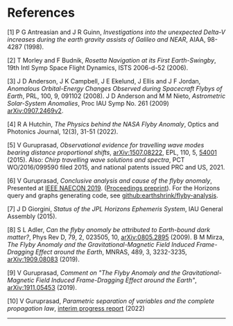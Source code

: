 # References

<a id=1></a>
[1] P G Antreasian and J R Guinn,
_Investigations into the unexpected Delta-V increases during the earth gravity assists of Galileo and NEAR_,
AIAA, 98-4287 (1998).

<a id=2></a>
[2] T Morley and F Budnik,
_Rosetta Navigation at its First Earth-Swingby_, 19th Intl Symp Space Flight Dynamics, ISTS
2006-d-52 (2006).

<a id=3></a>
[3] J D Anderson, J K Campbell, J E Ekelund, J Ellis and J F Jordan,
_Anomalous Orbital-Energy Changes Observed during Spacecraft Flybys of Earth_,
PRL, 100, 9, 091102 (2008).
J D Anderson and M M Nieto,
_Astrometric Solar-System Anomalies_,
Proc IAU Symp No. 261 (2009)
[arXiv:0907.2469v2](https://arXiv.org/abs/0907.2469).

<a id=4></a>
[4] R A Hutchin,
_The Physics behind the NASA Flyby Anomaly_,
Optics and Photonics Journal,
12(3), 31-51 (2022).

<a id=5></a>
[5] V Guruprasad,
_Observational evidence for travelling wave modes bearing distance proportional shifts_,
[arXiv:1507.08222](https://arXiv.org/abs/1507.08222),
EPL, 110, 5,
[54001](http://stacks.iop.org/0295-5075/110/i=5/a=54001)
(2015).
Also:
_Chirp travelling wave solutions and spectra_,
PCT WO/2016/099590 filed 2015, and national patents issued PRC and US, 2021.

<a id=6></a>
[6] V Guruprasad,
_Conclusive analysis and cause of the flyby anomaly_,
Presented at [IEEE NAECON
2019](https://attend.ieee.org/naecon-2019/wp-content/uploads/sites/29/2019/08/Guruprasad-483-Radar-2.pdf).
([Proceedings preprint](https://doi.org/10.36227/techrxiv.10252871)).
For the Horizons query and graphs generating code,
see [github:earthshrink/flyby-analysis](https://github.com/earthshrink/flyby-analysis).

<a id=7></a>
[7] J D Giorgini,
_Status of the JPL Horizons Ephemeris System_,
IAU General Assembly (2015).

<a id=8></a>
[8] S L Adler,
_Can the flyby anomaly be attributed to Earth-bound dark matter?_,
Phys Rev D, 79, 2, 023505, 10,
[arXiv:0805.2895](https://arxiv.org/abs/0805.2895) (2009).
B M Mirza,
_The Flyby Anomaly and the Gravitational-Magnetic Field Induced Frame-Dragging Effect around the Earth_,
MNRAS, 489, 3, 3232-3235, [arXiv:1909.08083](https://arXiv.org/abs/1909.08083) (2019).

<a id=9></a>
[9] V Guruprasad,
_Comment on "The Flyby Anomaly and the Gravitational-Magnetic Field Induced Frame-Dragging Effect around the Earth"_,
[arXiv:1911.05453](https://arxiv.org/abs/1911.05453) (2019).

<a id=10></a>
[10] V Guruprasad,
_Parametric separation of variables and the complete propagation law_,
[interim progress report](https://doi.org/10.36227/techrxiv.196204771) (2022)

---

